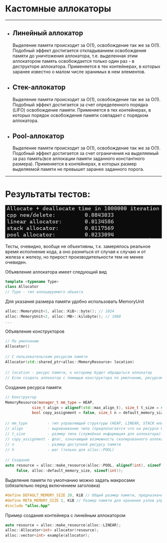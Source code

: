 <h1>Кастомные аллокаторы</h1>
<hr>
<ul>
  <li>
    <h2>Линейный аллокатор</h2>
    Выделение памяти происходит за О(1), освобождение так же за О(1).
    Подобный эффект достигается откладыванием освобождения памяти до уничтожения аллокатора, т.е. выделенная этим аллокатором память освобождается только один раз - в деструкторе аллокатора. 
    Применяется в тех контейнерах, в которых заранее известно о малом числе хранимых в нем элементов.
  </li>
  <li>
    <h2>Стек-аллокатор</h2>
    Выделение памяти происходит за О(1), освобождение так же за О(1).
    Подобный эффект достигается за счет определенного порядка (LIFO) освобождение памяти. Применяется в тех контейнерах, в которых порядок освобождения памяти совпадает с порядком аллокатора.
  </li>
  <li>
    <h2>Pool-аллокатор</h2>
    Выделение памяти происходит за О(1), освобождение так же за О(1).
    Подобный эффект достигается за счет ограничения на выделяемый за раз память(все аллокации памяти заданного константного размера). Применяется в контейнерах, в которых размер выделяемой
    памяти не превышет заранее заданного порога.
  </li>
</ul>
<hr>
<h1>Результаты тестов:</h1>
<img src="result.png">
<p>Тесты, очевидно, вообще не объективны, т.к. замерялось реальное время исполнение кода, а оно разниться от случая к случаю и от железа к железу, но прирост производительности тем не менее очевиден.</p>
<p>Объявление аллокатора имеет следующий вид</p>

```cpp
template <typename Type>
class Allocator
// Type - тип аллоцируемого объекта
```

<p>Для указания размера памяти удобно использовать MemoryUnit</p>

```cpp
alloc::MemoryUnit<1, alloc::KiB>::byte(); // 1024
alloc::MemoryUnit<2, alloc::MB>::kilobyte(); // 1000
...
```

<p>Объявление конструкторов</p>

```cpp
// По умолчанию
Allocator()

// С пользовательским ресурсом памяти
Allocator(std::shared_ptr<alloc::MemoryResource> location)

// location - ресурс памяти, к которому будет обращаться аллокатор
// Если создать аллокатор с помощью конструктора по умолчанию, ресурсом памяти будет системная куча (т.е. это будет std::allocator)
```

<p>Создание ресурса памяти</p>

```cpp
// Конструктор
MemoryResource(manager_t mm_type = HEAP,
			size_t align = alignof(std::max_align_t), size_t t_size = sizeof(std::max_align_t),
			bool copy_assignment = false, size_t n = default_memory_size, size_t h = default_pool_h) noexcept

// mm_type         - тип управляющей структуры (HEAP, LINEAR, STACK или POOL)
// align           - выравнивание типа (предполагается что на ресурсе будут аллоцироваться одинаковые типы)
// t_size          - размер типа (служебная информация для аллокатора)
// copy_assignment - флаг, означающий возможность скопированного аллокатора использовать тот же ресурс
// n               - размер доступной ресурсу памяти
// h               - шаг (только для alloc::POOL)

// Создание
auto resource = alloc::make_resource(alloc::POOL, alignof(int), sizeof(int),
     false, alloc::default_memory_size, sizeof(int));
```



<p>Выделение памяти по умолчанию можно задать макросами (обязательно перед включением заголовка)</p>

```cpp
#define DEFAULT_MEMORY_SIZE 20, KiB // Общий размер памяти, предназначенной для аллоцирования объектов
#define META_MEMORY_SIZE 1, KiB // Размер памяти для хранения узлов управляющих структур
#include "alloc.hpp"
```

<p>Пример создания контейнера с линейным аллокатором</p>

```cpp
auto resource = alloc::make_resource(alloc::LINEAR);
alloc::Allocator<int> allocator(resource);
alloc::vector<int> example(allocator);
```
